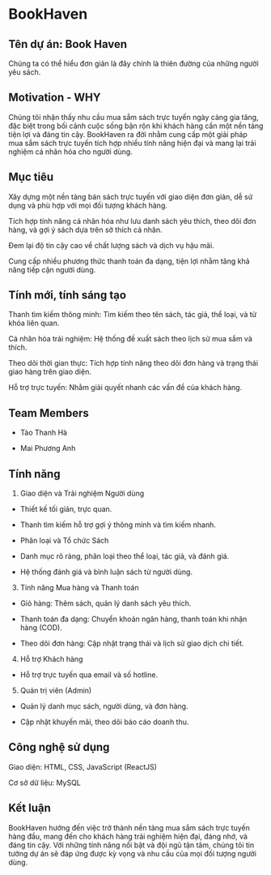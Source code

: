 # BookHaven

## Tên dự án: Book Haven

Chúng ta có thể hiểu đơn giản là đây chính là thiên đường của những người yêu sách.

## Motivation - WHY

Chúng tôi nhận thấy nhu cầu mua sắm sách trực tuyến ngày càng gia tăng, đặc biệt trong bối cảnh cuộc sống bận rộn khi khách hàng cần một nền tảng tiện lợi và đáng tin cậy. BookHaven ra đời nhằm cung cấp một giải pháp mua sắm sách trực tuyến tích hợp nhiều tính năng hiện đại và mang lại trải nghiệm cá nhân hóa cho người dùng.

## Mục tiêu

Xây dựng một nền tảng bán sách trực tuyến với giao diện đơn giản, dễ sử dụng và phù hợp với mọi đối tượng khách hàng.

Tích hợp tính năng cá nhân hóa như lưu danh sách yêu thích, theo dõi đơn hàng, và gợi ý sách dựa trên sở thích cá nhân.

Đem lại độ tin cậy cao về chất lượng sách và dịch vụ hậu mãi.

Cung cấp nhiều phương thức thanh toán đa dạng, tiện lợi nhằm tăng khả năng tiếp cận người dùng.

## Tính mới, tính sáng tạo

Thanh tìm kiếm thông minh: Tìm kiếm theo tên sách, tác giả, thể loại, và từ khóa liên quan.

Cá nhân hóa trải nghiệm: Hệ thống đề xuất sách theo lịch sử mua sắm và thích.

Theo dõi thời gian thực: Tích hợp tính năng theo dõi đơn hàng và trạng thái giao hàng trên giao diện.

Hỗ trợ trực tuyến: Nhằm giải quyết nhanh các vấn đề của khách hàng.

## Team Members

- Tào Thanh Hà

- Mai Phương Anh

## Tính năng

1. Giao diện và Trải nghiệm Người dùng

- Thiết kế tối giản, trực quan.

- Thanh tìm kiếm hỗ trợ gợi ý thông minh và tìm kiếm nhanh.

- Phân loại và Tổ chức Sách

- Danh mục rõ ràng, phân loại theo thể loại, tác giả, và đánh giá.

- Hệ thống đánh giá và bình luận sách từ người dùng.

3. Tính năng Mua hàng và Thanh toán

- Giỏ hàng: Thêm sách, quản lý danh sách yêu thích.

- Thanh toán đa dạng: Chuyển khoản ngân hàng, thanh toán khi nhận hàng (COD).

- Theo dõi đơn hàng: Cập nhật trạng thái và lịch sử giao dịch chi tiết.

4. Hỗ trợ Khách hàng

- Hỗ trợ trực tuyến qua email và số hotline.

5. Quản trị viên (Admin)

- Quản lý danh mục sách, người dùng, và đơn hàng.

-  Cập nhật khuyến mãi, theo dõi báo cáo doanh thu.

## Công nghệ sử dụng

Giao diện: HTML, CSS, JavaScript (ReactJS)

Cơ sở dữ liệu: MySQL

## Kết luận

BookHaven hướng đến việc trở thành nền tảng mua sắm sách trực tuyến hàng đầu, mang đến cho khách hàng trải nghiệm hiện đại, đáng nhớ, và đáng tin cậy. Với những tính năng nổi bật và đội ngũ tận tâm, chúng tôi tin tưởng dự án sẽ đáp ứng được kỳ vọng và nhu cầu của mọi đối tượng người dùng.
